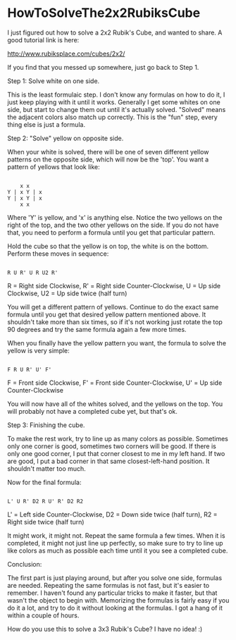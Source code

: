 # HowToSolveThe2x2RubiksCube

I just figured out how to solve a 2x2 Rubik's Cube, and wanted to share.  A good tutorial link is here:

http://www.rubiksplace.com/cubes/2x2/

If you find that you messed up somewhere, just go back to Step 1.

Step 1: Solve white on one side.

This is the least formulaic step.  I don't know any formulas on how to do it, I just keep playing with it until it works.  Generally I get some whites on one side, but start to change them out until
it's actually solved.  "Solved" means the adjacent colors also match up correctly.  This is the "fun" step, every thing else is just a formula.

Step 2: "Solve" yellow on opposite side.

When your white is solved, there will be one of seven different yellow patterns on the opposite side, which will now be the 'top'.  You want a pattern of yellows that look like:

<code>
    x x
Y | x Y | x
Y | x Y | x
    x x
</code>
    
Where 'Y' is yellow, and 'x' is anything else.   Notice the two yellows on the right of the top, and the two other yellows on the side.  If you do not have that, you need to perform a formula until
you get that particular pattern.  

Hold the cube so that the yellow is on top, the white is on the bottom.  Perform these moves in sequence:

<code>
R U R' U R U2 R'
</code>

R = Right side Clockwise,
R' = Right side Counter-Clockwise,
U = Up side Clockwise,
U2 = Up side twice (half turn)

You will get a different pattern of yellows.  Continue to do the exact same formula until you get that desired yellow pattern mentioned above.   It shouldn't take more than six times, so if it's not working
just rotate the top 90 degrees and try the same formula again a few more times.

When you finally have the yellow pattern you want, the formula to solve the yellow is very simple:

<code>
F R U R' U' F'
</code>

F = Front side Clockwise,
F' = Front side Counter-Clockwise,
U' = Up side Counter-Clockwise

You will now have all of the whites solved, and the yellows on the top.  You will probably not have a completed cube yet, but that's ok.

Step 3: Finishing the cube.

To make the rest work, try to line up as many colors as possible.  Sometimes only one corner is good, sometimes two corners will be good.  If there is only one good corner, I put that corner closest to me
in my left hand.  If two are good, I put a bad corner in that same closest-left-hand position.  It shouldn't matter too much.

Now for the final formula:

<code>
L' U R' D2 R U' R' D2 R2
</code>

L' = Left side Counter-Clockwise,
D2 = Down side twice (half turn),
R2 = Right side twice (half turn)

It might work, it might not.  Repeat the same formula a few times.  When it is completed, it might not just line up perfectly, so make sure to try to line up like colors as much as possible each time until it you see a completed cube.

Conclusion:

The first part is just playing around, but after you solve one side, formulas are needed.  Repeating the same formulas is not fast, but it's easier to remember.  I haven't found any particular tricks to
make it faster, but that wasn't the object to begin with.  Memorizing the formulas is fairly easy if you do it a lot, and try to do it without looking at the formulas.  I got a hang of it within a couple
of hours.

How do you use this to solve a 3x3 Rubik's Cube?  I have no idea! :)
